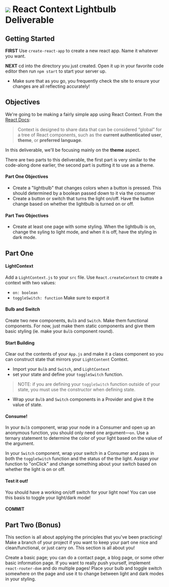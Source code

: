 # ![](https://ga-dash.s3.amazonaws.com/production/assets/logo-9f88ae6c9c3871690e33280fcf557f33.png) React Context Lightbulb Deliverable

## Getting Started

**FIRST** Use `create-react-app` to create a new react app. Name it whatever you want.

**NEXT** cd into the directory you just created. Open it up in your favorite code editor then run `npm start` to start your server up.

* Make sure that as you go, you frequently check the site to ensure your changes are all reflecting accurately!

## Objectives

We're going to be making a fairly simple app using React Context. From the [React Docs](https://reactjs.org/docs/context.html):
> Context is designed to share data that can be considered “global” for a tree of React components, such as the **current authenticated user**, **theme**, or **preferred language**.

In this deliverable, we'll be focusing mainly on the **theme** aspect.

There are two parts to this deliverable, the first part is very similar to the code-along done earlier, the second part is putting it to use as a theme.

#### Part One Objectives
* Create a "lightbulb" that changes colors when a button is pressed. This should determined by a boolean passed down to it via the consumer
* Create a button or switch that turns the light on/off. Have the button change based on whether the lightbulb is turned on or off.

#### Part Two Objectives
* Create at least one page with some styling. When the lightbulb is on, change the syling to light mode, and when it is off, have the styling in dark mode.

## Part One

#### LightContext
Add a `LightContext.js` to your `src` file. Use `React.createContext` to create a context with two values: 
* `on: boolean`
* `toggleSwitch: function`
Make sure to export it

#### Bulb and Switch
Create two new components, `Bulb` and `Switch`. Make them functional components. For now, just make them static components and give them basic styling (ie. make your `Bulb` component round).

#### Start Building
Clear out the contents of your `App.js` and make it a class component so you can construct state that mirrors your `LightContent` Context. 
* Import your `Bulb` and `Switch`, and `LightContext`
* set your state and define your `toggleSwitch` function.
> NOTE: if you are defining your `toggleSwitch` function outside of your state, you must use the constructor when defining state.

* Wrap your `Bulb` and `Switch` components in a Provider and give it the value of state.

#### Consume!
In your `Bulb` component, wrap your node in a Consumer and open up an anonymous function, you should only need one argument—`on`. Use a ternary statement to determine the color of your light based on the value of the argument.

In your `Switch` component, wrap your switch in a Consumer and pass in both the `toggleSwitch` function and the status of the the light. Assign your function to "onClick" and change something about your switch based on whether the light is on or off.

#### Test it out!
You should have a working on/off switch for your light now! You can use this basis to toggle your light/dark mode! 
#### **COMMIT**

## Part Two (Bonus)

This section is all about applying the principles that you've been practicing! Make a branch of your project if you want to keep your part one nice and clean/functional, or just carry on. This section is all about you!

Create a basic page; you can do a contact page, a blog page, or some other basic information page. If you want to really push yourself, implement `react-router-dom` and do multiple pages! Place your bulb and toggle switch somewhere on the page and use it to change between light and dark modes in your styling.
